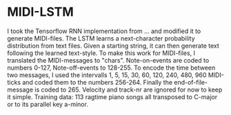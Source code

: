 # MIDI-LSTM

I took the Tensorflow RNN implementation from ... and modified it to generate MIDI-files.
The LSTM learns a next-character probability distribution from text files. Given a starting string, it can then generate text following the learned text-style.
To make this work for MIDI-files, I translated the MIDI-messages to "chars". Note-on-events are coded to numbers 0-127, Note-off-events to 128-255.
To encode the time between two messages, I used the intervalls 1, 5, 15, 30, 60, 120, 240, 480, 960 MIDI-ticks and coded them to the
numbers 256-264. Finally the end-of-file-message is coded to 265. Velocity and track-nr are ignored for now to keep it simple.
Training data:
113 ragtime piano songs all transposed to C-major or to its parallel key a-minor.
